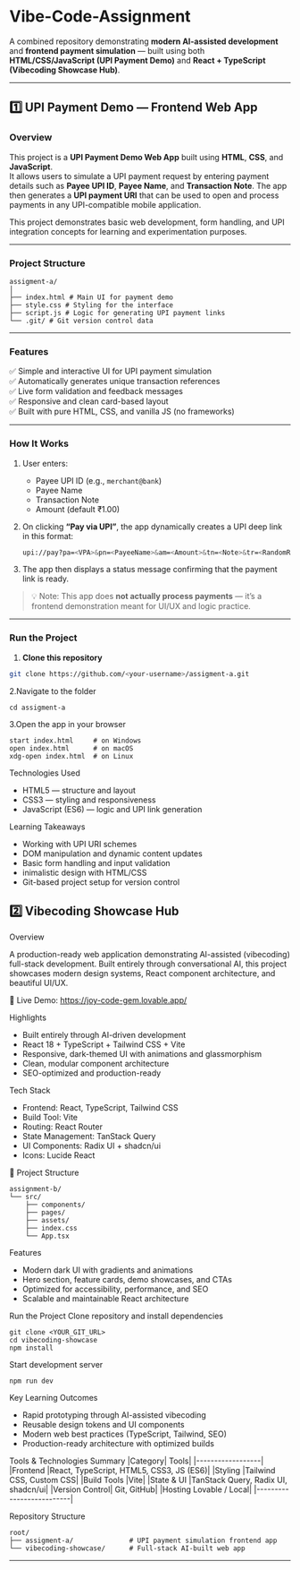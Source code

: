 # Vibe-Code-Assignment

A combined repository demonstrating **modern AI-assisted development** and **frontend payment simulation** — built using both **HTML/CSS/JavaScript (UPI Payment Demo)** and **React + TypeScript (Vibecoding Showcase Hub)**.

---

## 1️⃣  UPI Payment Demo — Frontend Web App

### Overview
This project is a **UPI Payment Demo Web App** built using **HTML**, **CSS**, and **JavaScript**.  
It allows users to simulate a UPI payment request by entering payment details such as **Payee UPI ID**, **Payee Name**, and **Transaction Note**. The app then generates a **UPI payment URI** that can be used to open and process payments in any UPI-compatible mobile application.

This project demonstrates basic web development, form handling, and UPI integration concepts for learning and experimentation purposes.

---

###  Project Structure
```
assigment-a/
│
├── index.html # Main UI for payment demo
├── style.css # Styling for the interface
├── script.js # Logic for generating UPI payment links
└── .git/ # Git version control data
```
---

### Features
✅ Simple and interactive UI for UPI payment simulation  
✅ Automatically generates unique transaction references  
✅ Live form validation and feedback messages  
✅ Responsive and clean card-based layout  
✅ Built with pure HTML, CSS, and vanilla JS (no frameworks)

---

###  How It Works
1. User enters:
   - Payee UPI ID (e.g., `merchant@bank`)  
   - Payee Name  
   - Transaction Note  
   - Amount (default ₹1.00)
2. On clicking **“Pay via UPI”**, the app dynamically creates a UPI deep link in this format:
   ```bash
   upi://pay?pa=<VPA>&pn=<PayeeName>&am=<Amount>&tn=<Note>&tr=<RandomRef>
   ```

3. The app then displays a status message confirming that the payment link is ready.

> 💡 Note: This app does **not actually process payments** — it’s a frontend demonstration meant for UI/UX and logic practice.

---

### Run the Project
1. **Clone this repository**
```bash
git clone https://github.com/<your-username>/assigment-a.git

```
2.Navigate to the folder
```
cd assigment-a
```

3.Open the app in your browser
```
start index.html     # on Windows
open index.html      # on macOS
xdg-open index.html  # on Linux
```
Technologies Used
 - HTML5 — structure and layout
 - CSS3 — styling and responsiveness
 - JavaScript (ES6) — logic and UPI link generation

Learning Takeaways
 - Working with UPI URI schemes
 - DOM manipulation and dynamic content updates
 - Basic form handling and input validation
 - inimalistic design with HTML/CSS
 - Git-based project setup for version control

## 2️⃣ Vibecoding Showcase Hub

 Overview

A production-ready web application demonstrating AI-assisted (vibecoding) full-stack development.
Built entirely through conversational AI, this project showcases modern design systems, React component architecture, and beautiful UI/UX.

🔗 Live Demo: https://joy-code-gem.lovable.app/

 Highlights
  - Built entirely through AI-driven development
  - React 18 + TypeScript + Tailwind CSS + Vite
  - Responsive, dark-themed UI with animations and glassmorphism
  - Clean, modular component architecture
  - SEO-optimized and production-ready

 Tech Stack
  - Frontend: React, TypeScript, Tailwind CSS
  - Build Tool: Vite
  - Routing: React Router
  - State Management: TanStack Query
  - UI Components: Radix UI + shadcn/ui
  - Icons: Lucide React

📂 Project Structure
```
assignment-b/
└── src/
    ├── components/
    ├── pages/
    ├── assets/
    ├── index.css
    └── App.tsx
 ```

 Features
  - Modern dark UI with gradients and animations
  - Hero section, feature cards, demo showcases, and CTAs
  - Optimized for accessibility, performance, and SEO
  - Scalable and maintainable React architecture

Run the Project
 Clone repository and install dependencies
```
git clone <YOUR_GIT_URL>
cd vibecoding-showcase
npm install
```

 Start development server
```
npm run dev
```

 Key Learning Outcomes
  - Rapid prototyping through AI-assisted vibecoding
  - Reusable design tokens and UI components
  - Modern web best practices (TypeScript, Tailwind, SEO)
  - Production-ready architecture with optimized builds

 Tools & Technologies Summary
|Category|	Tools|
|------------------|
|Frontend	|React, TypeScript, HTML5, CSS3, JS (ES6)|
|Styling	|Tailwind CSS, Custom CSS|
|Build Tools	|Vite|
|State & UI	|TanStack Query, Radix UI, shadcn/ui|
|Version Control|	Git, GitHub|
|Hosting	Lovable / Local|
|--------------------------|

 Repository Structure
 ```
root/
├── assigment-a/              # UPI payment simulation frontend app
└── vibecoding-showcase/      # Full-stack AI-built web app
```

----
